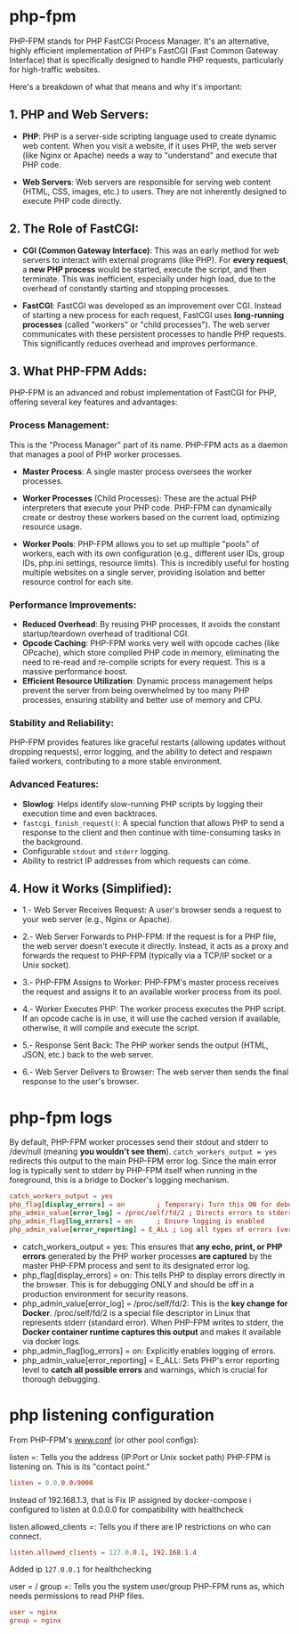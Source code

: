 # php-fpm

PHP-FPM stands for PHP FastCGI Process Manager. It's an alternative, highly efficient implementation of PHP's FastCGI (Fast Common Gateway Interface) that is specifically designed to handle PHP requests, particularly for high-traffic websites.


Here's a breakdown of what that means and why it's important:

## 1. PHP and Web Servers:

+ **PHP**: PHP is a server-side scripting language used to create dynamic web content. When you visit a website, if it uses PHP, the web server (like Nginx or Apache) needs a way to "understand" and execute that PHP code.

+ **Web Servers**: Web servers are responsible for serving web content (HTML, CSS, images, etc.) to users. They are not inherently designed to execute PHP code directly.
## 2. The Role of FastCGI:

+ **CGI (Common Gateway Interface)**: This was an early method for web servers to interact with external programs (like PHP). For **every request**, a **new PHP process** would be started, execute the script, and then terminate. This was inefficient, especially under high load, due to the overhead of constantly starting and stopping processes.

+ **FastCGI**: FastCGI was developed as an improvement over CGI. Instead of starting a new process for each request, FastCGI uses **long-running processes** (called "workers" or "child processes"). The web server communicates with these persistent processes to handle PHP requests. This significantly reduces overhead and improves performance.


## 3. What PHP-FPM Adds:

PHP-FPM is an advanced and robust implementation of FastCGI for PHP, offering several key features and advantages:

### Process Management: 
This is the "Process Manager" part of its name. PHP-FPM acts as a daemon that manages a pool of PHP worker processes.
+ **Master Process**: A single master process oversees the worker processes.
+ **Worker Processes** (Child Processes): These are the actual PHP interpreters that execute your PHP code. PHP-FPM can dynamically create or destroy these workers based on the current load, optimizing resource usage.

+ **Worker Pools**: PHP-FPM allows you to set up multiple "pools" of workers, each with its own configuration (e.g., different user IDs, group IDs, php.ini settings, resource limits). This is incredibly useful for hosting multiple websites on a single server, providing isolation and better resource control for each site.

### Performance Improvements:
+ **Reduced Overhead**: By reusing PHP processes, it avoids the constant startup/teardown overhead of traditional CGI.
+ **Opcode Caching**: PHP-FPM works very well with opcode caches (like OPcache), which store compiled PHP code in memory, eliminating the need to re-read and re-compile scripts for every request. This is a massive performance boost.
+ **Efficient Resource Utilization**: Dynamic process management helps prevent the server from being overwhelmed by too many PHP processes, ensuring stability and better use of memory and CPU.

### Stability and Reliability: 
PHP-FPM provides features like graceful restarts (allowing updates without dropping requests), error logging, and the ability to detect and respawn failed workers, contributing to a more stable environment.

### Advanced Features:
+ **Slowlog**: Helps identify slow-running PHP scripts by logging their execution time and even backtraces.
+ `fastcgi_finish_request()`: A special function that allows PHP to send a response to the client and then continue with time-consuming tasks in the background.
+ Configurable `stdout` and `stderr` logging.
+ Ability to restrict IP addresses from which requests can come.

## 4. How it Works (Simplified):

+ 1.- Web Server Receives Request: A user's browser sends a request to your web server (e.g., Nginx or Apache).
+ 2.- Web Server Forwards to PHP-FPM: If the request is for a PHP file, the web server doesn't execute it directly. Instead, it acts as a proxy and forwards the request to PHP-FPM (typically via a TCP/IP socket or a Unix socket).

+ 3.- PHP-FPM Assigns to Worker: PHP-FPM's master process receives the request and assigns it to an available worker process from its pool.
+ 4.- Worker Executes PHP: The worker process executes the PHP script. If an opcode cache is in use, it will use the cached version if available, otherwise, it will compile and execute the script.
+ 5.- Response Sent Back: The PHP worker sends the output (HTML, JSON, etc.) back to the web server.
+ 6.- Web Server Delivers to Browser: The web server then sends the final response to the user's browser.



# php-fpm logs
By default, PHP-FPM worker processes send their stdout and stderr to /dev/null (meaning **you wouldn't see them**). `catch_workers_output = yes` redirects this output to the main PHP-FPM error log. Since the main error log is typically sent to stderr by PHP-FPM itself when running in the foreground, this is a bridge to Docker's logging mechanism.

```conf
catch_workers_output = yes
php_flag[display_errors] = on        ; Temporary: Turn this ON for debugging, turn OFF in production
php_admin_value[error_log] = /proc/self/fd/2 ; Directs errors to stderr, which Docker captures
php_admin_flag[log_errors] = on      ; Ensure logging is enabled
php_admin_value[error_reporting] = E_ALL ; Log all types of errors (very helpful for debugging)
```

+ catch_workers_output = yes: This ensures that **any echo, print, or PHP errors** generated by the PHP worker processes **are captured** by the master PHP-FPM process and sent to its designated error log.
+ php_flag[display_errors] = on: This tells PHP to display errors directly in the browser. This is for debugging ONLY and should be off in a production environment for security reasons.
+ php_admin_value[error_log] = /proc/self/fd/2: This is the **key change for Docker**. /proc/self/fd/2 is a special file descriptor in Linux that represents stderr (standard error). When PHP-FPM writes to stderr, the **Docker container runtime captures this output** and makes it available via docker logs.
+ php_admin_flag[log_errors] = on: Explicitly enables logging of errors.
+ php_admin_value[error_reporting] = E_ALL: Sets PHP's error reporting level to **catch all possible errors** and warnings, which is crucial for thorough debugging.

# php listening configuration

From PHP-FPM's www.conf (or other pool configs):

listen =: Tells you the address (IP:Port or Unix socket path) PHP-FPM is listening on. This is its "contact point."

```conf
listen = 0.0.0.0:9000
```
Instead of 192.168.1.3, that is Fix IP assigned by docker-compose i configured to listen at 0.0.0.0 for compatibility with healthcheck

listen.allowed_clients =: Tells you if there are IP restrictions on who can connect.

``` conf
listen.allowed_clients = 127.0.0.1, 192.168.1.4
```
Added ip `127.0.0.1` for healthchecking 

user = / group =: Tells you the system user/group PHP-FPM runs as, which needs permissions to read PHP files.

``` conf
user = nginx
group = nginx
```
